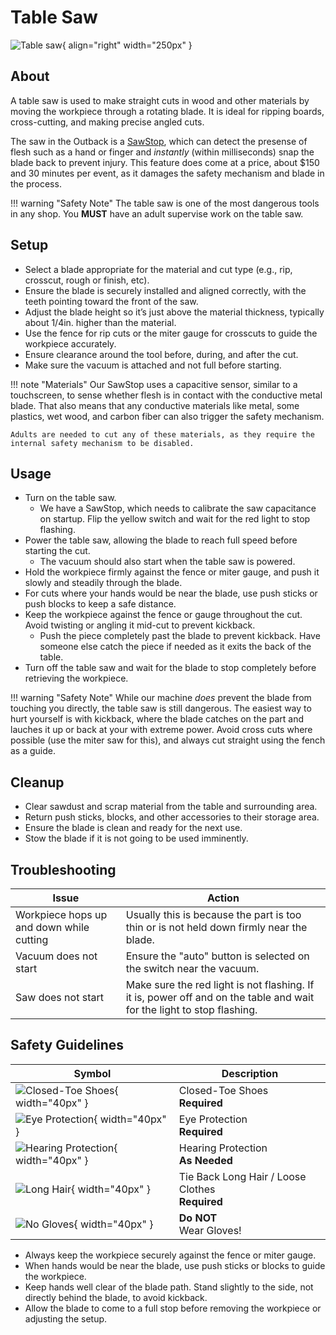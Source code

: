# Table Saw

![Table saw](sawstop.png){ align="right" width="250px" }

## About

A table saw is used to make straight cuts in wood and other materials by moving the workpiece through a rotating blade. It is ideal for ripping boards, cross-cutting, and making precise angled cuts.

The saw in the Outback is a [SawStop](https://www.sawstop.com/), which can detect the presense of flesh such as a hand or finger and *instantly* (within milliseconds) snap the blade back to prevent injury. This feature does come at a price, about $150 and 30 minutes per event, as it damages the safety mechanism and blade in the process.

!!! warning "Safety Note"
    The table saw is one of the most dangerous tools in any shop. You **MUST** have an adult supervise work on the table saw.

## Setup

- Select a blade appropriate for the material and cut type (e.g., rip, crosscut, rough or finish, etc).
- Ensure the blade is securely installed and aligned correctly, with the teeth pointing toward the front of the saw.
- Adjust the blade height so it’s just above the material thickness, typically about 1/4in. higher than the material.
- Use the fence for rip cuts or the miter gauge for crosscuts to guide the workpiece accurately.
- Ensure clearance around the tool before, during, and after the cut.
- Make sure the vacuum is attached and not full before starting.

!!! note "Materials"
    Our SawStop uses a capacitive sensor, similar to a touchscreen, to sense whether flesh is in contact with the conductive metal blade. That also means that any conductive materials like metal, some plastics, wet wood, and carbon fiber can also trigger the safety mechanism.

    Adults are needed to cut any of these materials, as they require the internal safety mechanism to be disabled.

## Usage

- Turn on the table saw.
  - We have a SawStop, which needs to calibrate the saw capacitance on startup. Flip the yellow switch and wait for the red light to stop flashing.
- Power the table saw, allowing the blade to reach full speed before starting the cut.
  - The vacuum should also start when the table saw is powered.
- Hold the workpiece firmly against the fence or miter gauge, and push it slowly and steadily through the blade.
- For cuts where your hands would be near the blade, use push sticks or push blocks to keep a safe distance.
- Keep the workpiece against the fence or gauge throughout the cut. Avoid twisting or angling it mid-cut to prevent kickback.
  - Push the piece completely past the blade to prevent kickback. Have someone else catch the piece if needed as it exits the back of the table.
- Turn off the table saw and wait for the blade to stop completely before retrieving the workpiece.

!!! warning "Safety Note"
    While our machine *does* prevent the blade from touching you directly, the table saw is still dangerous. The easiest way to hurt yourself is with kickback, where the blade catches on the part and lauches it up or back at your with extreme power. Avoid cross cuts where possible (use the miter saw for this), and always cut straight using the fench as a guide.

## Cleanup

- Clear sawdust and scrap material from the table and surrounding area.
- Return push sticks, blocks, and other accessories to their storage area.
- Ensure the blade is clean and ready for the next use.
- Stow the blade if it is not going to be used imminently.

## Troubleshooting

| Issue | Action |
| ----- | ------ |
| Workpiece hops up and down while cutting | Usually this is because the part is too thin or is not held down firmly near the blade. |
| Vacuum does not start | Ensure the "auto" button is selected on the switch near the vacuum. |
| Saw does not start | Make sure the red light is not flashing. If it is, power off and on the table and wait for the light to stop flashing. |

## Safety Guidelines

| Symbol | Description |
| ------ | ----------- |
| ![Closed-Toe Shoes](../../safety/ISO_7010_icons/M008%20Closed%20Toe%20Shoes.png){ width="40px" } | Closed-Toe Shoes <br/> **Required** |
| ![Eye Protection](../../safety/ISO_7010_icons/M004%20Safety%20Glasses.png){ width="40px" } | Eye Protection <br/> **Required** |
| ![Hearing Protection](../../safety/ISO_7010_icons/M003%20Hearing%20Protection.png){ width="40px" } | Hearing Protection <br/> **As Needed** |
| ![Long Hair](../../safety/ISO_7010_icons/M014%20Hard%20Hat.png){ width="40px" } | Tie Back Long Hair / Loose Clothes <br/> **Required** |
| ![No Gloves](../../safety/ISO_7010_icons/P028%20Do%20not%20wear%20gloves.png){ width="40px" } | **Do NOT** <br/> Wear Gloves! |

- Always keep the workpiece securely against the fence or miter gauge.
- When hands would be near the blade, use push sticks or blocks to guide the workpiece.
- Keep hands well clear of the blade path. Stand slightly to the side, not directly behind the blade, to avoid kickback.
- Allow the blade to come to a full stop before removing the workpiece or adjusting the setup.
